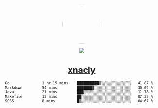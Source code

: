 <p align="center">
  <img style="border-radius: 100px" width="128" height="128" src="https://avatars.githubusercontent.com/u/47723417?v=4"/>
</p>
<p align="center">
  <img src="https://komarev.com/ghpvc/?username=xnacly&&style=flat-square"/>
</p>

<h1 align="center"><a href="https://xnacly.me"> xnacly</a> </h1>

<!--START_SECTION:waka-->

```txt
Go               1 hr 15 mins    ██████████▒░░░░░░░░░░░░░░   41.87 %
Markdown         54 mins         ███████▓░░░░░░░░░░░░░░░░░   30.02 %
Java             21 mins         ███░░░░░░░░░░░░░░░░░░░░░░   11.78 %
Makefile         13 mins         ██░░░░░░░░░░░░░░░░░░░░░░░   07.35 %
SCSS             8 mins          █▒░░░░░░░░░░░░░░░░░░░░░░░   04.67 %
```

<!--END_SECTION:waka-->
